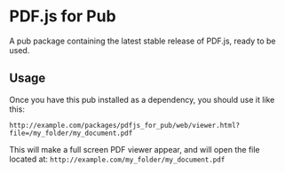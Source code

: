 PDF.js for Pub
==============

A pub package containing the latest stable release of PDF.js, ready to be used.

## Usage

Once you have this pub installed as a dependency, you should use it like this:

    http://example.com/packages/pdfjs_for_pub/web/viewer.html?file=/my_folder/my_document.pdf

This will make a full screen PDF viewer appear, and will open the file located
at: `http://example.com/my_folder/my_document.pdf`
